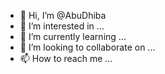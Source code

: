- 👋 Hi, I’m @AbuDhiba
- 👀 I’m interested in ...
- 🌱 I’m currently learning ...
- 💞️ I’m looking to collaborate on ...
- 📫 How to reach me ...

<!---
AbuDhiba/AbuDhiba is a ✨ special ✨ repository because its `README.md` (this file) appears on your GitHub profile.
You can click the Preview link to take a look at your changes.
--->
